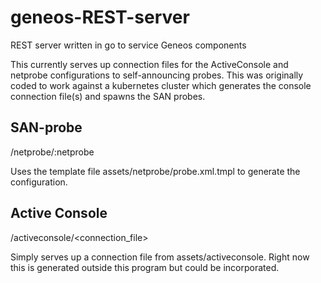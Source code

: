 # geneos-REST-server
REST server written in go to service Geneos components

This currently serves up connection files for the ActiveConsole and netprobe configurations to self-announcing probes. This was originally coded to work against a kubernetes cluster which generates the console connection file(s) and spawns the SAN probes. 

## SAN-probe 

/netprobe/:netprobe

Uses the template file assets/netprobe/probe.xml.tmpl to generate the configuration.

## Active Console

/activeconsole/<connection_file>

Simply serves up a connection file from assets/activeconsole. Right now this is generated outside this program but could be incorporated. 


